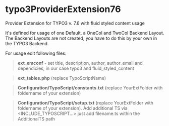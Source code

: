 # typo3ProviderExtension76
Provider Extension for TYPO3 v. 7.6 with fluid styled content usage

It's defined for usage of one Default, a OneCol and TwoCol Backend Layout.
The Backend Layouts are not created, you have to do this by your own in the TYPO3 Backend.

For usage edit following files:

> **ext_emconf** - set title, description, author, author_email and dependicies, in our case typo3 and fluid_styled_content

> **ext_tables.php** (replace TypoScriptName)

> **Configuration/TypoScript/constants.txt** (replace YourExtFolder with foldername of your extension)

> **Configuration/TypoScript/setup.txt** (replace YourExtFolder with foldername of your extension). Add additional TS via <INCLUDE_TYPOSCRIPT...> just add filename.ts within the AdditionalTS path


